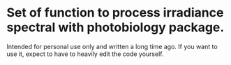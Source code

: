 # Set of function to process irradiance spectral with photobiology package. 
Intended for personal use only and written a long time ago. If you want to use it, expect to have to heavily edit the code yourself. 

